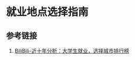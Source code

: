 # 就业地点选择指南




## 参考链接
1. [BiliBili-近十年分析：大学生就业，选择城市排行榜](https://www.bilibili.com/video/BV1ka41147p6)